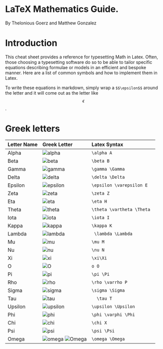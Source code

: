 # LaTeX Mathematics Guide. 

By Thelonious Goerz and Matthew Gonzalez

# Introduction

This cheat sheet provides a reference for typesetting Math in Latex. Often, those choosing a typesetting software do so to be able to tailor specific equations describing formulae or models in an efficient and bespoke manner. Here are a list of common symbols and how to implement them in Latex. 

To write these equations in markdown, simply wrap a `$$\epsilon$$` around the letter and it will come out as the letter like $$\epsilon$$. 

# Greek letters

| Letter Name| Greek Letter | Latex Syntax |
|:------|:------------| :-------------| 
| Alpha |<img src="https://latex.codecogs.com/svg.latex?\Large&space;\alpha" title="alpha"> | `\alpha A`      |
| Beta |<img src="https://latex.codecogs.com/svg.latex?\Large&space;\beta" title="beta">| `\beta B` |
| Gamma | <img src="https://latex.codecogs.com/svg.latex?\Large&space;\gamma" title="gamma"> | `\gamma \Gamma` |
| Delta | <img src="https://latex.codecogs.com/svg.latex?\Large&space;\delta" title="delta">  | `\delta \Delta` |
| Epsilon |<img src="https://latex.codecogs.com/svg.latex?\Large&space;\epsilon" title="epsilon"> | `\epsilon \varepsilon E` |
| Zeta | <img src="https://latex.codecogs.com/svg.latex?\Large&space;\zeta" title="zeta">  | `\zeta Z` |
| Eta | <img src="https://latex.codecogs.com/svg.latex?\Large&space;\eta" title="eta">  | `\eta H` |
| Theta |<img src="https://latex.codecogs.com/svg.latex?\Large&space;\theta" title="theta">  | `\theta \vartheta \Theta	` |
| Iota |<img src="https://latex.codecogs.com/svg.latex?\Large&space;\iota" title="iota"> | `\iota I` |
| Kappa | <img src="https://latex.codecogs.com/svg.latex?\Large&space;\kappa" title="kappa">| `\kappa K` |
| Lambda | <img src="https://latex.codecogs.com/svg.latex?\Large&space;\lambda" title="lambda"> | `	\lambda \Lambda` |
| Mu | <img src="https://latex.codecogs.com/svg.latex?\Large&space;\mu" title="mu">  | `\mu M` |
| Nu |<img src="https://latex.codecogs.com/svg.latex?\Large&space;\nu" title="nu">  | `\nu N` |
| Xi | <img src="https://latex.codecogs.com/svg.latex?\Large&space;\xi" title="xi">  | `\xi\Xi` |
| O | <img src="https://latex.codecogs.com/svg.latex?\Large&space;\O" title="O">  | `o O` |
| Pi |<img src="https://latex.codecogs.com/svg.latex?\Large&space;\pi" title="pi">| `\pi \Pi` |
| Rho | <img src="https://latex.codecogs.com/svg.latex?\Large&space;\rho" title="rho">| `\rho \varrho P` |
| Sigma |<img src="https://latex.codecogs.com/svg.latex?\Large&space;\sigma" title="sigma">| `\sigma \Sigma` |
| Tau |<img src="https://latex.codecogs.com/svg.latex?\Large&space;\tau" title="tau">  | `	\tau T` |
| Upsilon |<img src="https://latex.codecogs.com/svg.latex?\Large&space;\upsilon" title="upsilon"> | `\upsilon \Upsilon` |
| Phi | <img src="https://latex.codecogs.com/svg.latex?\Large&space;\phi" title="phi">| `\phi \varphi \Phi` |
| Chi | <img src="https://latex.codecogs.com/svg.latex?\Large&space;\chi" title="chi">  | `\chi X` |
| Psi | <img src="https://latex.codecogs.com/svg.latex?\Large&space;\psi" title="psi">| `\psi \Psi` |
|Omega| <img src="https://latex.codecogs.com/svg.latex?\Large&space;\omega" title="omega"> <img src="https://latex.codecogs.com/svg.latex?\Large&space;\Omega" title="Omega">|  `\omega \Omega` |


